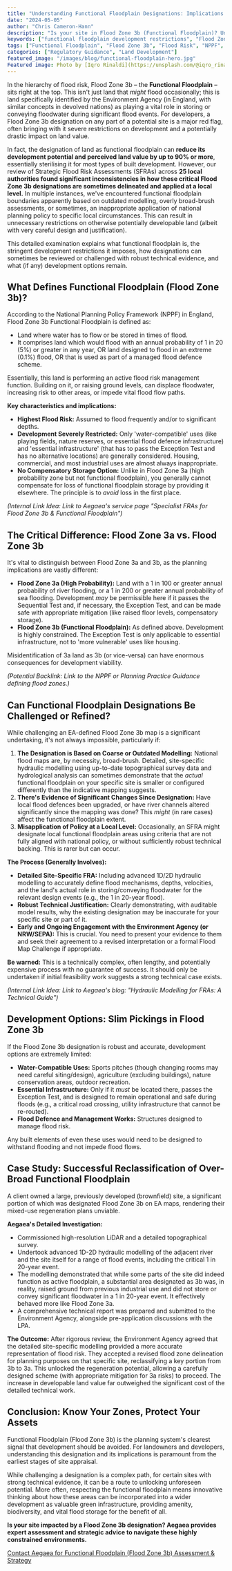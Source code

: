 ```yaml
---
title: "Understanding Functional Floodplain Designations: Implications for Development and Land Value"
date: "2024-05-05"
author: "Chris Cameron-Hann"
description: "Is your site in Flood Zone 3b (Functional Floodplain)? Understand the severe development restrictions & how to potentially challenge incorrect floodplain mapping."
keywords: ["functional floodplain development restrictions", "Flood Zone 3b NPPF", "development in functional floodplain", "challenging flood maps", "land value impact flood zone 3b"]
tags: ["Functional Floodplain", "Flood Zone 3b", "Flood Risk", "NPPF", "Development Restrictions", "Land Value"]
categories: ["Regulatory Guidance", "Land Development"]
featured_image: "/images/blog/functional-floodplain-hero.jpg"
Featured image: Photo by [Iqro Rinaldi](https://unsplash.com/@iqro_rinaldi) on [Unsplash](https://unsplash.com/photos/rescue-workers-navigate-floodwaters-in-a-boat-_hlDpQwfQnY)
---
```


In the hierarchy of flood risk, Flood Zone 3b – the **Functional Floodplain** – sits right at the top. This isn't just land that *might* flood occasionally; this is land specifically identified by the Environment Agency (in England, with similar concepts in devolved nations) as playing a vital role in storing or conveying floodwater during significant flood events. For developers, a Flood Zone 3b designation on any part of a potential site is a major red flag, often bringing with it severe restrictions on development and a potentially drastic impact on land value.

In fact, the designation of land as functional floodplain can **reduce its development potential and perceived land value by up to 90% or more**, essentially sterilising it for most types of built development. However, our review of Strategic Flood Risk Assessments (SFRAs) across **25 local authorities found significant inconsistencies in how these critical Flood Zone 3b designations are sometimes delineated and applied at a local level.** In multiple instances, we've encountered functional floodplain boundaries apparently based on outdated modelling, overly broad-brush assessments, or sometimes, an inappropriate application of national planning policy to specific local circumstances. This can result in unnecessary restrictions on otherwise potentially developable land (albeit with very careful design and justification).

This detailed examination explains what functional floodplain is, the stringent development restrictions it imposes, how designations can sometimes be reviewed or challenged with robust technical evidence, and what (if any) development options remain.

## What Defines Functional Floodplain (Flood Zone 3b)?

According to the National Planning Policy Framework (NPPF) in England, Flood Zone 3b Functional Floodplain is defined as:

*   Land where water has to flow or be stored in times of flood.
*   It comprises land which would flood with an annual probability of 1 in 20 (5%) or greater in any year, OR land designed to flood in an extreme (0.1%) flood, OR that is used as part of a managed flood defence scheme.

Essentially, this land is performing an active flood risk management function. Building on it, or raising ground levels, can displace floodwater, increasing risk to other areas, or impede vital flood flow paths.

**Key characteristics and implications:**

*   **Highest Flood Risk:** Assumed to flood frequently and/or to significant depths.
*   **Development Severely Restricted:** Only 'water-compatible' uses (like playing fields, nature reserves, or essential flood defence infrastructure) and 'essential infrastructure' (that has to pass the Exception Test and has no alternative locations) are generally considered. Housing, commercial, and most industrial uses are almost always inappropriate.
*   **No Compensatory Storage Option:** Unlike in Flood Zone 3a (high probability zone but not functional floodplain), you generally cannot compensate for loss of functional floodplain storage by providing it elsewhere. The principle is to *avoid* loss in the first place.

*(Internal Link Idea: Link to Aegaea's service page "Specialist FRAs for Flood Zone 3b & Functional Floodplain")*

## The Critical Difference: Flood Zone 3a vs. Flood Zone 3b

It's vital to distinguish between Flood Zone 3a and 3b, as the planning implications are vastly different:

*   **Flood Zone 3a (High Probability):** Land with a 1 in 100 or greater annual probability of river flooding, or a 1 in 200 or greater annual probability of sea flooding. Development *may* be permissible here if it passes the Sequential Test and, if necessary, the Exception Test, and can be made safe with appropriate mitigation (like raised floor levels, compensatory storage).
*   **Flood Zone 3b (Functional Floodplain):** As defined above. Development is highly constrained. The Exception Test is only applicable to essential infrastructure, not to 'more vulnerable' uses like housing.

Misidentification of 3a land as 3b (or vice-versa) can have enormous consequences for development viability.

*(Potential Backlink: Link to the NPPF or Planning Practice Guidance defining flood zones.)*

## Can Functional Floodplain Designations Be Challenged or Refined?

While challenging an EA-defined Flood Zone 3b map is a significant undertaking, it's not always impossible, particularly if:

1.  **The Designation is Based on Coarse or Outdated Modelling:** National flood maps are, by necessity, broad-brush. Detailed, site-specific hydraulic modelling using up-to-date topographical survey data and hydrological analysis can sometimes demonstrate that the *actual* functional floodplain on your specific site is smaller or configured differently than the indicative mapping suggests.
2.  **There's Evidence of Significant Changes Since Designation:** Have local flood defences been upgraded, or have river channels altered significantly since the mapping was done? This *might* (in rare cases) affect the functional floodplain extent.
3.  **Misapplication of Policy at a Local Level:** Occasionally, an SFRA might designate local functional floodplain areas using criteria that are not fully aligned with national policy, or without sufficiently robust technical backing. This is rarer but can occur.

**The Process (Generally Involves):**

*   **Detailed Site-Specific FRA:** Including advanced 1D/2D hydraulic modelling to accurately define flood mechanisms, depths, velocities, and the land's actual role in storing/conveying floodwater for the relevant design events (e.g., the 1 in 20-year flood).
*   **Robust Technical Justification:** Clearly demonstrating, with auditable model results, why the existing designation may be inaccurate for your specific site or part of it.
*   **Early and Ongoing Engagement with the Environment Agency (or NRW/SEPA):** This is crucial. You need to present your evidence to them and seek their agreement to a revised interpretation or a formal Flood Map Challenge if appropriate.

**Be warned:** This is a technically complex, often lengthy, and potentially expensive process with no guarantee of success. It should only be undertaken if initial feasibility work suggests a strong technical case exists.

*(Internal Link Idea: Link to Aegaea's blog: "Hydraulic Modelling for FRAs: A Technical Guide")*

## Development Options: Slim Pickings in Flood Zone 3b

If the Flood Zone 3b designation is robust and accurate, development options are extremely limited:

*   **Water-Compatible Uses:** Sports pitches (though changing rooms may need careful siting/design), agriculture (excluding buildings), nature conservation areas, outdoor recreation.
*   **Essential Infrastructure:** Only if it *must* be located there, passes the Exception Test, and is designed to remain operational and safe during floods (e.g., a critical road crossing, utility infrastructure that cannot be re-routed).
*   **Flood Defence and Management Works:** Structures designed to manage flood risk.

Any built elements of even these uses would need to be designed to withstand flooding and not impede flood flows.

## Case Study: Successful Reclassification of Over-Broad Functional Floodplain

A client owned a large, previously developed (brownfield) site, a significant portion of which was designated Flood Zone 3b on EA maps, rendering their mixed-use regeneration plans unviable.

**Aegaea's Detailed Investigation:**

*   Commissioned high-resolution LiDAR and a detailed topographical survey.
*   Undertook advanced 1D-2D hydraulic modelling of the adjacent river and the site itself for a range of flood events, including the critical 1 in 20-year event.
*   The modelling demonstrated that while some parts of the site did indeed function as active floodplain, a substantial area designated as 3b was, in reality, raised ground from previous industrial use and did not store or convey significant floodwater in a 1 in 20-year event. It effectively behaved more like Flood Zone 3a.
*   A comprehensive technical report was prepared and submitted to the Environment Agency, alongside pre-application discussions with the LPA.

**The Outcome:** After rigorous review, the Environment Agency agreed that the detailed site-specific modelling provided a more accurate representation of flood risk. They accepted a revised flood zone delineation for planning purposes on that specific site, reclassifying a key portion from 3b to 3a. This unlocked the regeneration potential, allowing a carefully designed scheme (with appropriate mitigation for 3a risks) to proceed. The increase in developable land value far outweighed the significant cost of the detailed technical work.

## Conclusion: Know Your Zones, Protect Your Assets

Functional Floodplain (Flood Zone 3b) is the planning system's clearest signal that development should be avoided. For landowners and developers, understanding this designation and its implications is paramount from the earliest stages of site appraisal.

While challenging a designation is a complex path, for certain sites with strong technical evidence, it can be a route to unlocking unforeseen potential. More often, respecting the functional floodplain means innovative thinking about how these areas can be incorporated into a wider development as valuable green infrastructure, providing amenity, biodiversity, and vital flood storage for the benefit of all.

**Is your site impacted by a Flood Zone 3b designation? Aegaea provides expert assessment and strategic advice to navigate these highly constrained environments.**

[Contact Aegaea for Functional Floodplain (Flood Zone 3b) Assessment & Strategy](https://aegaea.com/about-us/contact/) 
